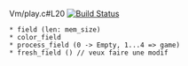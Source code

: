 Vm/play.c#L20
[![Build Status](https://travis-ci.com/Lexouu77/Corewar-42.svg?token=q2S96ySaNvqWCnFGoWGd&branch=master)](https://travis-ci.com/Lexouu77/Corewar-42)

```
* field (len: mem_size)
* color_field
* process_field (0 -> Empty, 1...4 => game)
* fresh_field () // veux faire une modif

```
